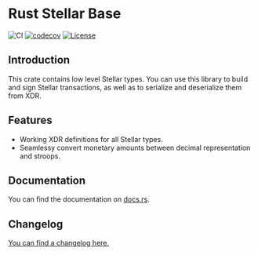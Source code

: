 # Rust Stellar Base

![CI](https://github.com/aurora-rs/stellar-base-rs/workflows/CI/badge.svg)
[![codecov](https://codecov.io/gh/aurora-rs/stellar-base-rs/branch/master/graph/badge.svg?token=3DR7ZYCPTQ)](https://codecov.io/gh/aurora-rs/stellar-base-rs)
[![License](https://img.shields.io/badge/license-Apache%202.0-blue?style=flat-square)](https://github.com/aurora-rs/stellar-base-rs/blob/master/LICENSE)


## Introduction

This crate contains low level Stellar types. You can use this library
to build and sign Stellar transactions, as well as to serialize and
deserialize them from XDR.


## Features

 * Working XDR definitions for all Stellar types.
 * Seamlessy convert monetary amounts between decimal representation
   and stroops.


## Documentation

You can find the documentation on [docs.rs](https://docs.rs/stellar-base).


## Changelog

[You can find a changelog here.](https://github.com/aurora-rs/stellar-base-rs/blob/master/CHANGELOG.md)
